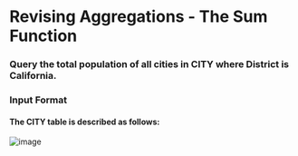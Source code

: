 # Revising Aggregations - The Sum Function


### Query the total population of all cities in CITY where District is California.

### Input Format

#### The CITY table is described as follows:
![image](https://user-images.githubusercontent.com/28734537/136776796-f3197c98-06fd-4590-977f-aa3ebc10819e.png)

